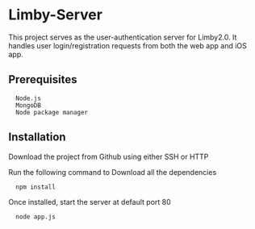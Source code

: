 # Limby-Server

This project serves as the user-authentication server for Limby2.0. It handles user login/registration requests from both the web app and iOS app.

## Prerequisites

```
  Node.js
  MongoDB
  Node package manager
```

## Installation
Download the project from Github using either SSH or HTTP


Run the following command to Download all the dependencies
```
  npm install
```

Once installed, start the server at default port 80

```
  node app.js
```
